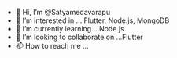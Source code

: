 - 👋 Hi, I’m @Satyamedavarapu
- 👀 I’m interested in ... Flutter, Node.js, MongoDB
- 🌱 I’m currently learning ...Node.js
- 💞️ I’m looking to collaborate on ...Flutter
- 📫 How to reach me ...

<!---
Satyamedavarapu/Satyamedavarapu is a ✨ special ✨ repository because its `README.md` (this file) appears on your GitHub profile.
You can click the Preview link to take a look at your changes.
--->
